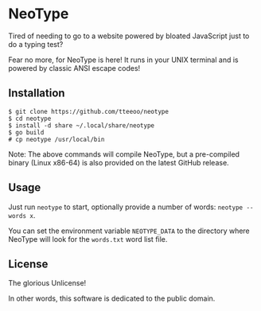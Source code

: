# NeoType

Tired of needing to go to a website powered by bloated JavaScript just to do a typing test?

Fear no more, for NeoType is here! It runs in your UNIX terminal and is powered by classic ANSI escape codes!

## Installation

```
$ git clone https://github.com/tteeoo/neotype
$ cd neotype
$ install -d share ~/.local/share/neotype
$ go build
# cp neotype /usr/local/bin
```

Note: The above commands will compile NeoType, but a pre-compiled binary (Linux x86-64) is also provided on the latest GitHub release.

## Usage

Just run `neotype` to start, optionally provide a number of words: `neotype --words x`.

You can set the environment variable `NEOTYPE_DATA` to the directory where NeoType will look for the `words.txt` word list file.

## License

The glorious Unlicense!

In other words, this software is dedicated to the public domain.
